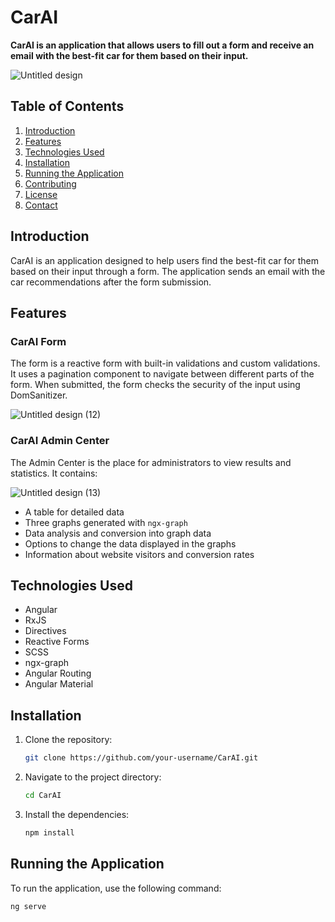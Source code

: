 # CarAI

**CarAI is an application that allows users to fill out a form and receive an email with the best-fit car for them based on their input.**

![Untitled design](https://github.com/AvishaiDotan/CarAI/assets/108017307/90629b3e-7e7a-4d18-8747-82368f3ca64b)

## Table of Contents
1. [Introduction](#introduction)
2. [Features](#features)
3. [Technologies Used](#technologies-used)
4. [Installation](#installation)
5. [Running the Application](#running-the-application)
6. [Contributing](#contributing)
7. [License](#license)
8. [Contact](#contact)

## Introduction
CarAI is an application designed to help users find the best-fit car for them based on their input through a form. The application sends an email with the car recommendations after the form submission.

## Features

### CarAI Form
The form is a reactive form with built-in validations and custom validations. It uses a pagination component to navigate between different parts of the form. When submitted, the form checks the security of the input using DomSanitizer.

![Untitled design (12)](https://github.com/AvishaiDotan/CarAI/assets/108017307/92d8fe1b-b162-4542-afac-7e2a23bbe391)

### CarAI Admin Center
The Admin Center is the place for administrators to view results and statistics. It contains:

![Untitled design (13)](https://github.com/AvishaiDotan/CarAI/assets/108017307/86cac005-0f91-4346-a0ff-26ab94c0f370)

- A table for detailed data
- Three graphs generated with `ngx-graph`
- Data analysis and conversion into graph data
- Options to change the data displayed in the graphs
- Information about website visitors and conversion rates

## Technologies Used
- Angular
- RxJS
- Directives
- Reactive Forms
- SCSS
- ngx-graph
- Angular Routing
- Angular Material

## Installation
1. Clone the repository:
    ```bash
    git clone https://github.com/your-username/CarAI.git
    ```
2. Navigate to the project directory:
    ```bash
    cd CarAI
    ```
3. Install the dependencies:
    ```bash
    npm install
    ```

## Running the Application
To run the application, use the following command:
```bash
ng serve
